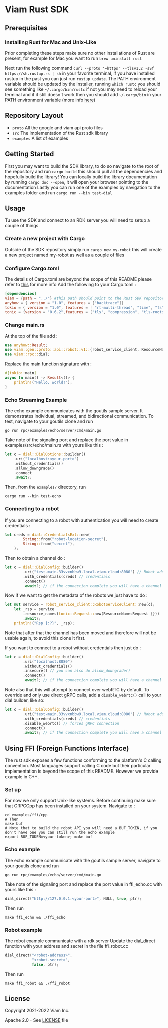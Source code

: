 # Viam Rust SDK

## Prerequisites

### Installing Rust for Mac and Unix-Like
Prior completing these steps make sure no other installations of Rust are present, for example for Mac you want to run `brew uninstall rust`

Next run the following command `curl --proto '=https' --tlsv1.2 -sSf https://sh.rustup.rs | sh` in your favorite terminal, if you have installed rustup in the past you can just run `rustup update`. The PATH environment variable should be updated by the installer, running `which rustc` you should see something like `~/.cargo/bin/rustc` if not you may need to reload your terminal and if it still doesn't work then you should add `~/.cargo/bin` in your PATH environment variable (more info [here](https://www.rust-lang.org/tools/install))


## Repository Layout
- `proto` All the google and viam api proto files
- `src` The implementation of the Rust sdk library
- `examples` A list of examples

## Getting Started
First you may want to build the SDK library, to do so navigate to the root of the repository and run `cargo build` this should pull all the dependencies and hopefully build the library!
You can locally build the library documentation by running `cargo doc --open`, it will open your browser pointing to the documentation
Lastly you can run one of the examples by navigation to the examples folder and run `cargo run --bin test-dial`

## Usage
Tu use the SDK and connect to an RDK server you will need to setup a couple of things.

### Create a new project with Cargo
Outside of the SDK repository simply run `cargo new my-robot` this will create a new project named my-robot as well as a couple of files

### Configure Cargo.toml
The details of Cargo.toml are beyond the scope of this README please refer to [this](https://doc.rust-lang.org/cargo/reference/manifest.html) for more info
Add the following to your Cargo.toml :
``` toml
[dependencies]
viam = {path = "../"} #this path should point to the Rust SDK repository
anyhow = { version = "1.0", features = ["backtrace"]}
tokio = { version = "1.0", features = [ "rt-multi-thread", "time", "fs", "macros", "net",] }
tonic = {version = "0.6.2",features = ["tls", "compression", "tls-roots"]}
```
### Change main.rs
At the top of the file add :

``` rust
use anyhow::Result;
use viam::gen::proto::api::robot::v1::{robot_service_client, ResourceNamesRequest};
use viam::rpc::dial;
```
Replace the main function signature with :

``` rust
#[tokio::main]
async fn main() -> Result<()> {
    println!("Hello, world!");
}
```
### Echo Streaming Example
The echo example communicates with the goutils sample server. It demonstrates individual, streamed, and bidirectional communication. To test, navigate to your goutils clone and run

``` shell
go run rpc/examples/echo/server/cmd/main.go
```
Take note of the signaling port and replace the port value in examples/src/echo/main.rs with yours like this :

``` rust
let c = dial::DialOptions::builder()
    .uri("localhost:<your-port>")
    .without_credentials()
    .allow_downgrade()
    .connect
    .await?;
```
Then, from the `examples/` directory, run 

``` shell
cargo run --bin test-echo
```
### Connecting to a robot

If you are connecting to a robot with authentication you will need to create credentials :

``` rust
let creds = dial::CredentialsExt::new(
        String::from("robot-location-secret"),
        String::from("secret"),
    );
```
Then to obtain a channel do :

``` rust
let c = dial::DialConfig::builder()
        .uri("test-main.33vvxnbbw9.local.viam.cloud:8080") // Robot address
        .with_credentials(creds) // credentials
        .connect()
        .await?; // if the connection complete you will have a channel otherwise an error
```

Now if we want to get the metadata of the robots we just have to do :

``` rust
let mut service = robot_service_client::RobotServiceClient::new(c);
    let _rsp = service
        .resource_names(tonic::Request::new(ResourceNamesRequest {}))
        .await?;
    println!("Rsp {:?}", _rsp);
```
Note that after that the channel has been moved and therefore will not be usable again, to avoid this clone it first.

If you want to connect to a robot without credentials then just do :

``` rust
let c = dial::DialConfig::builder()
        .uri("localhost:8080") 
        .without_credentials()
        .insecure() // you can also do allow_downgrade()
        .connect()
        .await?; // if the connection complete you will have a channel otherwise an error
```

Note also that this will attempt to connect over webRTC by default. To override and only use direct gRPC calls, add a `disable_webrtc()` call to your dial builder, like so:

``` rust
let c = dial::DialConfig::builder()
        .uri("test-main.33vvxnbbw9.local.viam.cloud:8080") // Robot address
        .with_credentials(creds) // credentials
        .disable_webrtc() // forces gRPC connection
        .connect()
        .await?; // if the connection complete you will have a channel otherwise an error
```

## Using FFI (Foreign Functions Interface)
The rust sdk exposes a few functions conforming to the platform's C calling convention. Most languages support calling C code but their particular implementation is beyond the scope of this README. However we provide example in C++.

### Set up
For now we only support Unix-like systems. Before continuing make sure that GRPCCpp has been installed on your system.
Navigate to :

``` shell
cd examples/ffi/cpp
# Then
make buf
# Note that to build the robot API you will need a BUF_TOKEN, if you don't have one you can still run the echo example
export BUF_TOKEN=<your-token>; make buf
```

### Echo example
The echo example communicate with the goutils sample server, navigate to your goutils clone and run

``` shell
go run rpc/examples/echo/server/cmd/main.go
```
Take note of the signaling port and replace the port value in ffi_echo.cc with yours like this :

``` c++
dial_direct("http://127.0.0.1:<your-port>", NULL, true, ptr);
```
Then run 

``` shell
make ffi_echo && ./ffi_echo
```

### Robot example
The robot example communicate with a rdk server
Update the dial_direct function with your address and secret in the file ffi_robot.cc

``` c++
dial_direct("<robot-address>",
            "<robot-secret>",
            false, ptr);
```
Then run 

``` shell
make ffi_robot && ./ffi_robot
```

## License 
Copyright 2021-2022 Viam Inc.

Apache 2.0 - See [LICENSE](https://github.com/viamrobotics/viam-rust-sdk/blob/main/LICENSE) file
